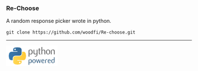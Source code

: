 ### Re-Choose
A random response picker wrote in python.

```
git clone https://github.com/woodfi/Re-choose.git
```

----

![Re-Choose](python-powered-w-140x56.png)
